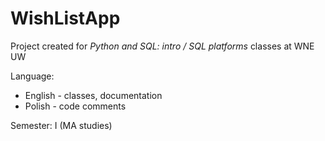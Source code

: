 # WishListApp
Project created for *Python and SQL: intro / SQL platforms* classes at WNE UW

Language: 
* English - classes, documentation 
* Polish - code comments

Semester: I (MA studies)
